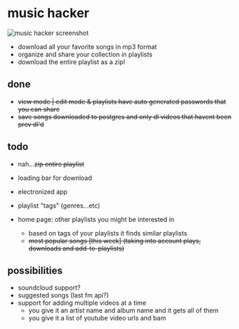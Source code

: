 # music hacker

![music hacker screenshot](https://user-images.githubusercontent.com/11671559/27816824-aa676c5a-6042-11e7-9928-f5890945c0b3.png "music hacker screenshot")

- download all your favorite songs in mp3 format
- organize and share your collection in playlists
- download the entire playlist as a zip!


## done

- ~~view mode | edit mode & playlists have auto generated passwords that you can share~~
- ~~save songs downloaded to postgres and only dl videos that havent been prev dl'd~~

## todo

- nah...~~zip entire playlist~~
- loading bar for download
- electronized app
- playlist "tags" (genres...etc)

- home page: other playlists you might be interested in
  - based on tags of your playlists it finds similar playlists
  - ~~most popular songs [this week] (taking into account plays, downloads and add-to-playlists)~~

## possibilities


- soundcloud support?
- suggested songs (last fm api?)
- support for adding multiple videos at a time
    - you give it an artist name and album name and it gets all of them
    - you give it a list of youtube video urls and bam
